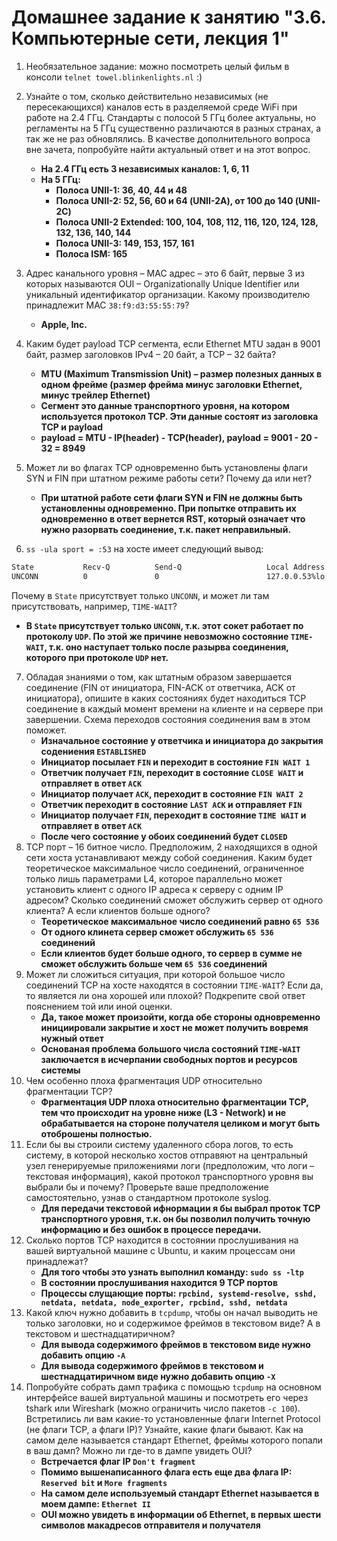 # Домашнее задание к занятию "3.6. Компьютерные сети, лекция 1"

1. Необязательное задание:
можно посмотреть целый фильм в консоли `telnet towel.blinkenlights.nl` :)

1. Узнайте о том, сколько действительно независимых (не пересекающихся) каналов есть в разделяемой среде WiFi при работе на 2.4 ГГц. Стандарты с полосой 5 ГГц более актуальны, но регламенты на 5 ГГц существенно различаются в разных странах, а так же не раз обновлялись. В качестве дополнительного вопроса вне зачета, попробуйте найти актуальный ответ и на этот вопрос.
   - **На 2.4 ГГц есть 3 независимых каналов: 1, 6, 11**
   - **На 5 ГГц:**
      - **Полоса UNII-1: 36, 40, 44 и 48**
      - **Полоса UNII-2: 52, 56, 60 и 64 (UNII-2A), от 100 до 140 (UNII-2C)**
      - **Полоса UNII-2 Extended: 100, 104, 108, 112, 116, 120, 124, 128, 132, 136, 140, 144**
      - **Полоса UNII-3: 149, 153, 157, 161**
      - **Полоса ISM: 165**
1. Адрес канального уровня – MAC адрес – это 6 байт, первые 3 из которых называются OUI – Organizationally Unique Identifier или уникальный идентификатор организации. Какому производителю принадлежит MAC `38:f9:d3:55:55:79`?
   - **Apple, Inc.**
1. Каким будет payload TCP сегмента, если Ethernet MTU задан в 9001 байт, размер заголовков IPv4 – 20 байт, а TCP – 32 байта?
   - **MTU (Maximum Transmission Unit) – размер полезных данных в одном фрейме (размер фрейма минус заголовки Ethernet, минус трейлер Ethernet)**
   - **Сегмент это данные транспортного уровня, на котором используется протокол TCP. Эти данные состоят из заголовка TCP и payload**
   - **payload = MTU - IP(header) - TCP(header), payload = 9001 - 20 - 32 = 8949**
1. Может ли во флагах TCP одновременно быть установлены флаги SYN и FIN при штатном режиме работы сети? Почему да или нет?
   - **При штатной работе сети флаги SYN и FIN не должны быть установленны одновременно. При попытке отправить их одновременно в ответ вернется RST, который означает что нужно разорвать соединение, т.к. пакет неправильный.** 
1. `ss -ula sport = :53` на хосте имеет следующий вывод:

```bash
State           Recv-Q          Send-Q                   Local Address:Port                     Peer Address:Port          Process
UNCONN          0               0                        127.0.0.53%lo:domain                        0.0.0.0:*
```

Почему в `State` присутствует только `UNCONN`, и может ли там присутствовать, например, `TIME-WAIT`?
   - **В `State` присутствует только `UNCONN`, т.к. этот сокет работает по протоколу `UDP`. По этой же причине невозможно состояние `TIME-WAIT`, т.к. оно наступает только после разырва соединения, которого при протоколе `UDP` нет.**
7. Обладая знаниями о том, как штатным образом завершается соединение (FIN от инициатора, FIN-ACK от ответчика, ACK от инициатора), опишите в каких состояниях будет находиться TCP соединение в каждый момент времени на клиенте и на сервере при завершении. Схема переходов состояния соединения вам в этом поможет.
   - **Изначальное состояние у ответчика и инициатора до закрытия содениения `ESTABLISHED`**
   - **Инициатор посылает `FIN` и переходит в состояние `FIN WAIT 1`**
   - **Ответчик получает `FIN`, переходит в состояние `CLOSE WAIT`  и отправляет в ответ `ACK`**
   - **Инициатор получает `ACK`, переходит в состояние `FIN WAIT 2`**
   - **Ответчик переходит в состояние `LAST ACK`  и отправляет `FIN`**
   - **Инициатор получает `FIN`, переходит в состояние `TIME WAIT` и отправляет в ответ `ACK`**
   - **После чего состояние у обоих соединений будет `CLOSED`** 
1. TCP порт – 16 битное число. Предположим, 2 находящихся в одной сети хоста устанавливают между собой соединения. Каким будет теоретическое максимальное число соединений, ограниченное только лишь параметрами L4, которое параллельно может установить клиент с одного IP адреса к серверу с одним IP адресом? Сколько соединений сможет обслужить сервер от одного клиента? А если клиентов больше одного?
   - **Теоретическое максимальное число соединений равно `65 536`**
   - **От одного клинета сервер сможет обслужить `65 536` соединений**
   - **Если клиентов будет больше одного, то сервер в сумме не сможет обслужить больше чем `65 536` соединений**
1. Может ли сложиться ситуация, при которой большое число соединений TCP на хосте находятся в состоянии  `TIME-WAIT`? Если да, то является ли она хорошей или плохой? Подкрепите свой ответ пояснением той или иной оценки.
   - **Да, такое может произойти, когда обе стороны одновременно инициировали закрытие и хост не может получить вовремя нужный ответ**
   - **Основаная проблема большого числа состояний `TIME-WAIT` заключается в исчерпании свободных портов и ресурсов системы** 
1. Чем особенно плоха фрагментация UDP относительно фрагментации TCP?
   - **Фрагментация UDP плоха относительно фрагментации TCP, тем что происходит на уровне ниже (L3 - Network) и не обрабатывается на стороне получателя целиком и могут быть отоброшены полностью.**
1. Если бы вы строили систему удаленного сбора логов, то есть систему, в которой несколько хостов отправяют на центральный узел генерируемые приложениями логи (предположим, что логи – текстовая информация), какой протокол транспортного уровня вы выбрали бы и почему? Проверьте ваше предположение самостоятельно, узнав о стандартном протоколе syslog.
   - **Для передачи текстовой ифнормации я бы выбрал проток TCP транспортного уровня, т.к. он бы позволил получить точную информацию и без ошибок в процессе передачи.** 
1. Сколько портов TCP находится в состоянии прослушивания на вашей виртуальной машине с Ubuntu, и каким процессам они принадлежат?
   - **Для того чтобы это узнать выполнил команду: `sudo ss -ltp`**
   - **В состоянии прослушивания находится 9  TCP портов**
   - **Процессы слущающие порты: `rpcbind, systemd-resolve, sshd, netdata, netdata, node_exporter, rpcbind, sshd, netdata`** 
1. Какой ключ нужно добавить в `tcpdump`, чтобы он начал выводить не только заголовки, но и содержимое фреймов в текстовом виде? А в текстовом и шестнадцатиричном?
   - **Для вывода содержимого фреймов в текстовом виде нужно добавить опцию `-A`**
   - **Для вывода содержимого фреймов в текстовом и шестнадцатиричном виде нужно добавить опцию `-X`** 
1. Попробуйте собрать дамп трафика с помощью `tcpdump` на основном интерфейсе вашей виртуальной машины и посмотреть его через tshark или Wireshark (можно ограничить число пакетов `-c 100`). Встретились ли вам какие-то установленные флаги Internet Protocol (не флаги TCP, а флаги IP)? Узнайте, какие флаги бывают. Как на самом деле называется стандарт Ethernet, фреймы которого попали в ваш дамп? Можно ли где-то в дампе увидеть OUI?
   - **Встречается флаг IP `Don't fragment`**
   - **Помимо вышенаписанного флага есть еще два флага IP: `Reserved bit` и `More fragments`**
   - **На самом деле используемый стандарт Ethernet называется в моем дампе: `Ethernet II`**
   - **OUI можно увидеть в информации об Ethernet, в первых шести символов макадресов отправителя и получателя**
